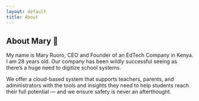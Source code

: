 ```yaml
---
layout: default
title: About
---
```


## About Mary 💼

My name is Mary Ruoro, CEO and Founder of an EdTech Company in Kenya.  
I am 28 years old. Our company has been wildly successful seeing as there’s a huge need to digitize school systems.  

We offer a cloud-based system that supports teachers, parents, and administrators with the tools and insights they need to help students reach their full potential — and we ensure safety is never an afterthought.  
